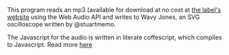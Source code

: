 This program reads an mp3 (available for download at no cost at [the label's website](http://prettylightsmusic.com/music/) using the Web Audio API and writes to Wavy Jones, an SVG oscilloscope written by @stuartmemo.

The Javascript for the audio is written in literate coffescript, which compiles to Javascript. Read more [here](http://coffeescript.org/)
